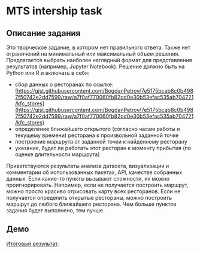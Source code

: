 # MTS intership task

## Описание задания
Это творческое задание, в котором нет правильного ответа. Также нет ограничений на минимальный или максимальный объем решения. Предлагается выбрать наиболее наглядный формат для представления результатов (например, Jupyter Notebook). Решение должно быть на Python или R и включать в себя:

- сбор данных о ресторанах по ссылке: [https://gist.githubusercontent.com/BogdanPetrov/7e5175bcab8c0b4987f50742e2dd7599/raw/a7f0af770060fb82cd0e30b53efac535ab704721/kfc_stores](https://gist.githubusercontent.com/BogdanPetrov/7e5175bcab8c0b4987f50742e2dd7599/raw/a7f0af770060fb82cd0e30b53efac535ab704721/kfc_stores)
- определение ближайшего открытого (согласно часам работы и текущему времени) ресторана к произвольной заданной точке
- построение маршрута от заданной точки к найденному ресторану
- указание, будет ли работать этот ресторан к моменту прибытия (по оценке длительности маршрута)

Приветствуются результаты анализа датасета, визуализации и комментарии об использованных пакетах, API, качестве собранных данных. Если какие-то пункты вызывают сложности, их можно проигнорировать. Например, если не получается построить маршрут, можно просто красиво отрисовать карту всех ресторанов. Если не получается определить открытые рестораны, можно построить маршрут до любого ближайшего ресторана. Чем больше пунктов задания будет выполнено, тем лучше.

## Демо
[Итоговый результат](https://x7ls6t-0-0.shinyapps.io/mts_intership/).
